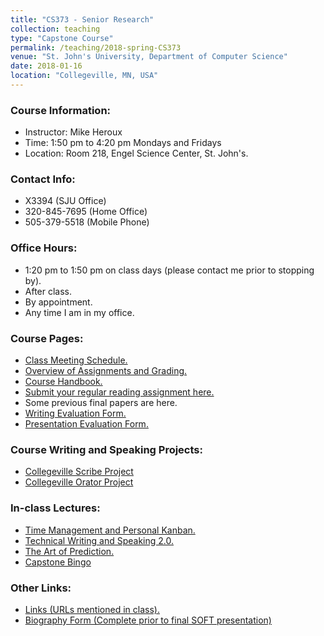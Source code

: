 ```yaml
---
title: "CS373 - Senior Research"
collection: teaching
type: "Capstone Course"
permalink: /teaching/2018-spring-CS373
venue: "St. John's University, Department of Computer Science"
date: 2018-01-16
location: "Collegeville, MN, USA"
---
```


### Course Information:
- Instructor: Mike Heroux
- Time: 1:50 pm to 4:20 pm Mondays and Fridays
- Location: Room 218, Engel Science Center, St. John's.

### Contact Info:
- X3394 (SJU Office)
- 320-845-7695 (Home Office)
- 505-379-5518 (Mobile Phone)

### Office Hours:
- 1:20 pm to 1:50 pm on class days (please contact me prior to stopping by).
- After class.
- By appointment.
- Any time I am in my office.
 
### Course Pages:
- [Class Meeting Schedule.](https://maherou.github.io/files/2018-Spring-Class-Meeting-Schedule)
- [Overview of Assignments and Grading.](https://maherou.github.io/files/Overview-of-Assignments-and-Grading)
- [Course Handbook.](https://maherou.github.io/files/CSCI373CourseHandbookFifteenthEdition.pdf)
- [Submit your regular reading assignment here.](https://goo.gl/forms/4Oia1ZMdgUGPWuC83)
- Some previous final papers are here. 
- [Writing Evaluation Form.](https://maherou.github.io/files/CS373-Writing-Evaluation-Form)
- [Presentation Evaluation Form.]((https://maherou.github.io/files/CS373-Presentation-Evaluation-Form))

### Course Writing and Speaking Projects:
- [Collegeville Scribe Project](https://collegeville.github.io/Scribe)
- [Collegeville Orator Project](https://collegeville.github.io/Orator)

### In-class Lectures:
- [Time Management and Personal Kanban.](https://maherou.github.io/files/TimeManagement.pdf)
- [Technical Writing and Speaking 2.0.](https://maherou.github.io/files/TechWritingSpeaking2.0.pdf)
- [The Art of Prediction.](https://maherou.github.io/files/TheArtOfPrediction.pdf)
- [Capstone Bingo](https://maherou.github.io/files/CS373/Bingo/Capstone-Bingo)

### Other Links:
- [Links (URLs mentioned in class).](https://maherou.github.io/files/CS373/CS373-Links)
- [Biography Form (Complete prior to final SOFT presentation)](https://goo.gl/forms/GgD0Lv5nOvGxgNL23)
